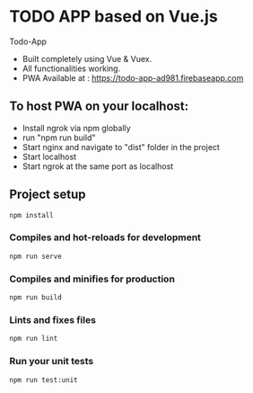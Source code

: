 # TODO APP based on Vue.js
Todo-App
* Built completely using Vue & Vuex.
* All functionalities working.
* PWA Available at : https://todo-app-ad981.firebaseapp.com
## To host PWA on your localhost:
* Install ngrok via npm globally
* run "npm run build"
* Start nginx and navigate to "dist" folder in the project
* Start localhost
* Start ngrok at the same port as localhost

## Project setup
```
npm install
```

### Compiles and hot-reloads for development
```
npm run serve
```

### Compiles and minifies for production
```
npm run build
```

### Lints and fixes files
```
npm run lint
```

### Run your unit tests
```
npm run test:unit
```
